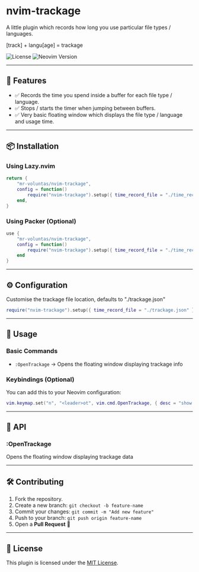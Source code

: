 # nvim-trackage 

A little plugin which records how long you use particular file types / languages.

[track] + langu[age] = trackage

![License](https://img.shields.io/github/license/mr-voluntas/nvim-trackage)
![Neovim Version](https://img.shields.io/badge/Neovim-0.8%2B-blue)

---

## 🚀 Features

- ✅ Records the time you spend inside a buffer for each file type / language.
- ✅ Stops / starts the timer when jumping between buffers.
- ✅ Very basic floating window which displays the file type / language and usage time.

---

## 📦 Installation

### Using Lazy.nvim
```lua
return {
	"mr-voluntas/nvim-trackage",
	config = function()
		require("nvim-trackage").setup({ time_record_file = "./time_record_file.json" })
	end,
}
```

### Using Packer (Optional)
```lua
use {
	"mr-voluntas/nvim-trackage",
    config = function()
		require("nvim-trackage").setup({ time_record_file = "./time_record_file.json" })
    end
}
```

---

## ⚙️ Configuration

Customise the trackage file location, defaults to "./trackage.json"

```lua
require("nvim-trackage").setup({ time_record_file = "./trackage.json" })
```

---

## 🎯 Usage

### Basic Commands

- `:OpenTrackage` → Opens the floating window displaying trackage info

### Keybindings (Optional)

You can add this to your Neovim configuration:

```lua
vim.keymap.set("n", "<leader>ot", vim.cmd.OpenTrackage, { desc = "show trackage data", silent = true})
```

---

## 📜 API

### :OpenTrackage
Opens the floating window displaying trackage data

---

## 🛠️ Contributing

1. Fork the repository.
2. Create a new branch: `git checkout -b feature-name`
3. Commit your changes: `git commit -m "Add new feature"`
4. Push to your branch: `git push origin feature-name`
5. Open a **Pull Request** 🎉

---

## 📜 License

This plugin is licensed under the [MIT License](LICENSE).



